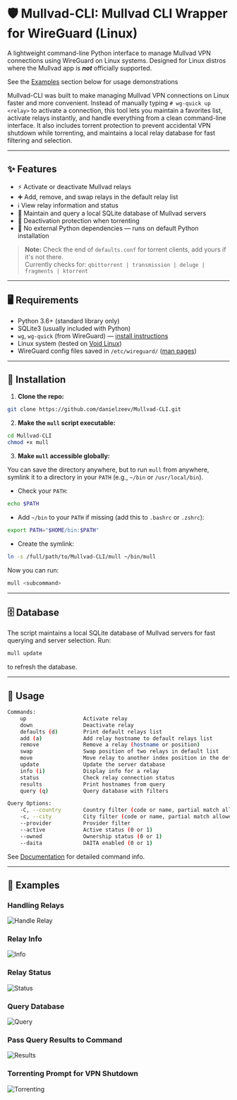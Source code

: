 # 🛡️ Mullvad-CLI: Mullvad CLI Wrapper for WireGuard (Linux)

A lightweight command-line Python interface to manage Mullvad VPN connections using WireGuard on Linux systems. Designed for Linux distros where the Mullvad app is **_not_** officially supported.

See the [Examples](#🔎-examples) section below for usage demonstrations

Mullvad-CLI was built to make managing Mullvad VPN connections on Linux faster and more convenient. Instead of manually typing `# wg-quick up <relay>` to activate a connection, this tool lets you maintain a favorites list, activate relays instantly, and handle everything from a clean command-line interface. It also includes torrent protection to prevent accidental VPN shutdown while torrenting, and maintains a local relay database for fast filtering and selection.

---

## ✨ Features

- ⚡ Activate or deactivate Mullvad relays  
- ➕ Add, remove, and swap relays in the default relay list  
- ℹ️ View relay information and status  
- 💾 Maintain and query a local SQLite database of Mullvad servers  
- 🛑 Deactivation protection when torrenting  
- 🐍 No external Python dependencies — runs on default Python installation  

> **Note:** Check the end of `defaults.conf` for torrent clients, add yours if it's not there.  
> Currently checks for: `qbittorrent | transmission | deluge | fragments | ktorrent`

---

## 🖥️ Requirements

- Python 3.6+ (standard library only)  
- SQLite3 (usually included with Python)  
- `wg`, `wg-quick` (from WireGuard) — [install instructions](https://www.wireguard.com/install/)  
- Linux system (tested on [Void Linux](https://voidlinux.org/))  
- WireGuard config files saved in `/etc/wireguard/` ([man pages](https://www.man7.org/linux/man-pages/man8/wg-quick.8.html))

---

## 🚀 Installation

1. **Clone the repo:**

```bash
git clone https://github.com/danielzeev/Mullvad-CLI.git
````

2. **Make the `mull` script executable:**

```bash
cd Mullvad-CLI
chmod +x mull
```

3. **Make `mull` accessible globally:**

You can save the directory anywhere, but to run `mull` from anywhere, symlink it to a directory in your `PATH` (e.g., `~/bin` or `/usr/local/bin`).

* Check your `PATH`:

```bash
echo $PATH
```

* Add `~/bin` to your `PATH` if missing (add this to `.bashrc` or `.zshrc`):

```bash
export PATH="$HOME/bin:$PATH"
```

* Create the symlink:

```bash
ln -s /full/path/to/Mullvad-CLI/mull ~/bin/mull
```

Now you can run:

```bash
mull <subcommand>
```

---

## 🗄️ Database

The script maintains a local SQLite database of Mullvad servers for fast querying and server selection.
Run:

```bash
mull update
```

to refresh the database.

---

## 🧰 Usage

```bash
Commands:  
    up                  Activate relay  
    down                Deactivate relay  
    defaults (d)        Print default relays list
    add (a)             Add relay hostname to default relays list  
    remove              Remove a relay (hostname or position)  
    swap                Swap position of two relays in default list  
    move                Move relay to another index position in the default relay list  
    update              Update the server database  
    info (i)            Display info for a relay  
    status              Check relay connection status  
    results             Print hostnames from query
    query (q)           Query database with filters  

Query Options:  
    -C, --country       Country filter (code or name, partial match allowed)  
    -c, --city          City filter (code or name, partial match allowed)  
    --provider          Provider filter  
    --active            Active status (0 or 1)  
    --owned             Ownership status (0 or 1)  
    --daita             DAITA enabled (0 or 1)  
```

See [Documentation](documentation.md) for detailed command info.

---


## 🔎 Examples

### Handling Relays

![Handle Relay](assets/handle_relay.gif)

### Relay Info

![Info](assets/info.gif)

### Relay Status

![Status](assets/status.gif)

### Query Database

![Query](assets/query.gif)

### Pass Query Results to Command

![Results](assets/results.gif)

### Torrenting Prompt for VPN Shutdown

![Torrenting](assets/torrenting.gif)
